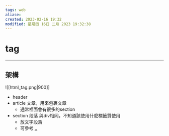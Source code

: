 ```yaml
---
tags: web
aliase: 
created: 2023-02-16 19:32
modified: 星期四 16日 二月 2023 19:32:38
---
```


# tag
***
## 架構
![[html_tag.png|900]]

- header
- article 文章，用來包裹文章
	- 通常裡面會有很多的section
- section 段落 與div相同，不知道該使用什麼標籤質使用
	- 放文字段落
	- 可參考 [..](https://medium.com/@changru.studio/%E5%BF%AB%E9%80%9F%E4%BA%86%E8%A7%A3html%E8%AA%9E%E6%84%8F%E5%8C%96%E6%A8%99%E7%B1%A4-33dd8247d779)
